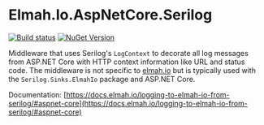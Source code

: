 # Elmah.Io.AspNetCore.Serilog

[![Build status](https://github.com/elmahio/Elmah.Io.AspNetCore.Serilog/workflows/build/badge.svg)](https://github.com/elmahio/Elmah.Io.AspNetCore.Serilog/actions/workflows/build.yml) [![NuGet Version](https://img.shields.io/nuget/v/Elmah.Io.AspNetCore.Serilog.svg?style=flat)](https://www.nuget.org/packages/Elmah.Io.AspNetCore.Serilog/)

Middleware that uses Serilog's `LogContext` to decorate all log messages from ASP.NET Core with HTTP context information like URL and status code. The middleware is not specific to [elmah.io](https://elmah.io) but is typically used with the `Serilog.Sinks.ElmahIo` package and ASP.NET Core.

Documentation: [https://docs.elmah.io/logging-to-elmah-io-from-serilog/#aspnet-core](https://docs.elmah.io/logging-to-elmah-io-from-serilog/#aspnet-core)